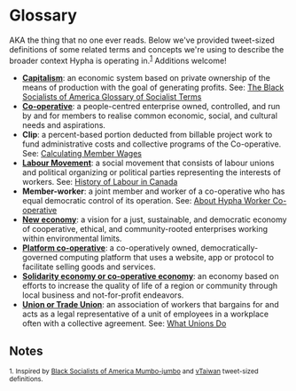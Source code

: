 # Glossary

AKA the thing that no one ever reads. Below we've provided tweet-sized definitions of some related terms and concepts we're using to describe the broader context Hypha is operating in.<sup>[1](#notes)</sup> Additions welcome! 

- [**Capitalism**](https://en.wikipedia.org/wiki/Capitalism): an economic system based on private ownership of the means of production with the goal of generating profits. See: [The Black Socialists of America Glossary of Socialist Terms](https://blacksocialists.us/mumbo-jumbo)
- [**Co-operative**](https://www.ica.coop/en/cooperatives/what-is-a-cooperative): a people-centred enterprise owned, controlled, and run by and for members to realise common economic, social, and cultural needs and aspirations.
- **Clip**: a percent-based portion deducted from billable project work to fund administrative costs and collective programs of the Co-operative. See: [Calculating Member Wages](https://handbook.hypha.coop/finance.html#calculating-member-wages)
- [**Labour Movement**](https://en.wikipedia.org/wiki/Labour_movement): a social movement that consists of labour unions and political organizing or political parties representing the interests of workers. See: [History of Labour in Canada](https://canadianlabour.ca/uncategorized/why-unions-history-labour-canada/)
- **Member-worker**: a joint member and worker of a co-operative who has equal democratic control of its operation. See: [About Hypha Worker Co-operative](https://handbook.hypha.coop/co-operative.html#members-and-employees)
- [**New economy**](https://neweconomy.net/solidarity-economy/#what-is-the-solidarity-economy): a vision for a just, sustainable, and democratic economy of cooperative, ethical, and community-rooted enterprises working within environmental limits.
- [**Platform co-operative**](https://platform.coop/about/vision-and-advantages/): a co-operatively owned, democratically-governed computing platform that uses a website, app or protocol to facilitate selling goods and services. 
- [**Solidarity economy or co-operative economy**](https://ccednet-rcdec.ca/en/toolbox/building-solidarity-economy-movement-guide-grassroots): an economy based on efforts to increase the quality of life of a region or community through local business and not-for-profit endeavors. 
- [**Union or Trade Union**](https://en.wikipedia.org/wiki/Trade_union): an association of workers that bargains for and acts as a legal representative of a unit of employees in a workplace often with a collective agreement. See: [What Unions Do](https://canadianlabour.ca/what-unions-do/)


## Notes

<sup>1. Inspired by [Black Socialists of America Mumbo-jumbo](https://blacksocialists.us/mumbo-jumbo) and [vTaiwan](https://info.vtaiwan.tw/) tweet-sized definitions.</sup>
